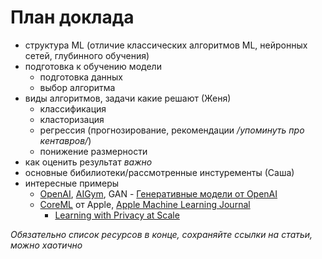 # План доклада

- структура ML (отличие классических алгоритмов ML, нейронных сетей, глубинного обучения)
- подготовка к обучению модели
  - подготовка данных
  - выбор алгоритма
- виды алгоритмов, задачи какие решают (Женя)
  - классификация
  - класторизация 
  - регрессия (прогнозирование, рекомендации */упоминуть про кентавров/*)
  - понижение размерности
- как оценить результат *важно*
- основные бибилиотеки/рассмотренные инстуременты (Саша)
- интересные примеры
  - [OpenAI](https://www.imena.ua/blog/inside-openai/), [AIGym](https://habrahabr.ru/company/newprolab/blog/343834/), GAN - [Генеративные модели от OpenAI](https://habrahabr.ru/company/wunderfund/blog/334568/) 
  - [CoreML](https://habrahabr.ru/company/mobileup/blog/332500/) от Apple, [Apple Machine Learning Journal](https://machinelearning.apple.com)
    - [Learning with Privacy at Scale](https://machinelearning.apple.com/2017/12/06/learning-with-privacy-at-scale.html)

*Обязательно список ресурсов в конце, сохраняйте ссылки на статьи, можно хаотично*
